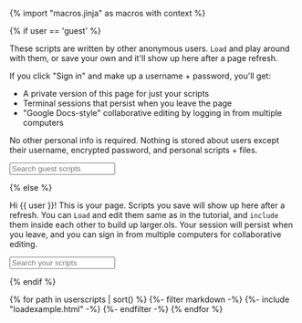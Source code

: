 {% import "macros.jinja" as macros with context %}

{% if user == 'guest' %}

These scripts are written by other anonymous users.
`Load` and play around with them, or save your own and it'll show up here after a page refresh.

If you click "Sign in" and make up a username + password, you'll get:

* A private version of this page for just your scripts
* Terminal sessions that persist when you leave the page
* "Google Docs-style" collaborative editing by logging in from multiple computers

No other personal info is required. Nothing is stored about users except their username, encrypted password, and personal scripts + files.

<input id="userscriptsearch" placeholder="Search guest scripts" id="box" type="text"/>

{% else %}

Hi {{ user }}! This is your page.
Scripts you save will show up here after a refresh.
You can `Load` and edit them same as in the tutorial,
and `include` them inside each other to build up larger.ols.
Your session will persist when you leave,
and you can sign in from multiple computers for collaborative editing.

<input id="userscriptsearch" placeholder="Search your scripts" id="box" type="text"/>

{% endif %}

<div id="userscripts">
{% for path in userscripts | sort() %}
  {%- filter markdown -%}
	{%- include "loadexample.html" -%}
  {%- endfilter -%}
{% endfor %}
</div>
